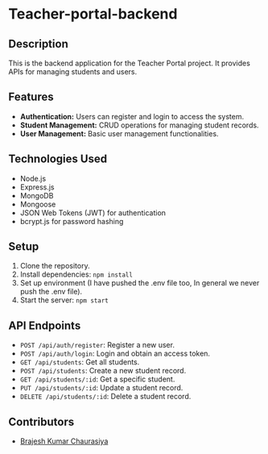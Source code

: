 # Teacher-portal-backend

## Description
This is the backend application for the Teacher Portal project. It provides APIs for managing students and users.

## Features
- **Authentication:** Users can register and login to access the system.
- **Student Management:** CRUD operations for managing student records.
- **User Management:** Basic user management functionalities.

## Technologies Used
- Node.js
- Express.js
- MongoDB
- Mongoose
- JSON Web Tokens (JWT) for authentication
- bcrypt.js for password hashing

## Setup
1. Clone the repository.
2. Install dependencies: `npm install`
3. Set up environment (I have pushed the .env file too, In general we never push the .env file).
4. Start the server: `npm start`

## API Endpoints
- `POST /api/auth/register`: Register a new user.
- `POST /api/auth/login`: Login and obtain an access token.
- `GET /api/students`: Get all students.
- `POST /api/students`: Create a new student record.
- `GET /api/students/:id`: Get a specific student.
- `PUT /api/students/:id`: Update a student record.
- `DELETE /api/students/:id`: Delete a student record.

## Contributors
- [Brajesh Kumar Chaurasiya ](https://github.com/KumarBrajesh12)
